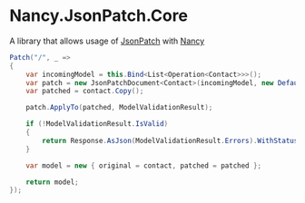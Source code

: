 # Nancy.JsonPatch.Core

A library that allows usage of [JsonPatch](http://jsonpatch.com/) with [Nancy](http://github.com/nancyfx/nancy)

```csharp
Patch("/", _ =>
{
    var incomingModel = this.Bind<List<Operation<Contact>>>();
    var patch = new JsonPatchDocument<Contact>(incomingModel, new DefaultContractResolver());
    var patched = contact.Copy();

    patch.ApplyTo(patched, ModelValidationResult);

    if (!ModelValidationResult.IsValid)
    {
        return Response.AsJson(ModelValidationResult.Errors).WithStatusCode(422);
    }

    var model = new { original = contact, patched = patched };

    return model;
});
```